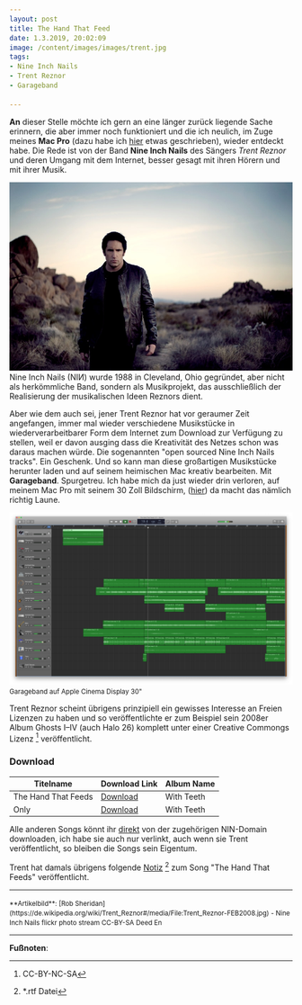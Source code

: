 ```yaml
---
layout: post
title: The Hand That Feed
date: 1.3.2019, 20:02:09
image: /content/images/images/trent.jpg
tags:
- Nine Inch Nails
- Trent Reznor
- Garageband

---
```

**An** dieser Stelle möchte ich gern an eine länger zurück liegende Sache erinnern, die aber immer noch funktioniert und die ich neulich, im Zuge meines **Mac Pro** (dazu habe ich [hier](https://thahipster.de/2019-02-03-mac-pro) etwas geschrieben), wieder entdeckt habe. Die Rede ist von der Band **Nine Inch Nails** des Sängers *Trent Reznor* und deren Umgang mit dem Internet, besser gesagt mit ihren Hörern und mit ihrer Musik.

![Trent Reznor](/content/images/trent.jpg)
Nine Inch Nails (NIИ) wurde 1988 in Cleveland, Ohio gegründet, aber nicht als herkömmliche Band, sondern als Musikprojekt, das ausschließlich der Realisierung der musikalischen Ideen Reznors dient.

Aber wie dem auch sei, jener Trent Reznor hat vor geraumer Zeit angefangen, immer mal wieder verschiedene Musikstücke in wiederverarbeitbarer Form dem Internet zum Download zur Verfügung zu stellen, weil er davon ausging dass die Kreativität des Netzes schon was daraus machen würde. Die sogenannten "open sourced Nine Inch Nails tracks". Ein Geschenk. Und so kann man diese großartigen Musikstücke herunter laden und auf seinem heimischen Mac kreativ bearbeiten. Mit **Garageband**. Spurgetreu. Ich habe mich da just wieder drin verloren, auf meinem Mac Pro mit seinem 30 Zoll Bildschirm, ([hier](https://thafaker.de/das-legendare-30-zoll-cinema-display-von-apple/)) da macht das nämlich richtig Laune.

![Garageband auf Apple Cinema Display 30"](/assets/2019/03/garageband.png)
<small>Garageband auf Apple Cinema Display 30"</small>

Trent Reznor scheint übrigens prinzipiell ein gewisses Interesse an Freien Lizenzen zu haben und so veröffentlichte er zum Beispiel sein 2008er Album Ghosts I–IV (auch Halo 26) komplett unter einer Creative Commongs Lizenz [^2] veröffentlicht.

### Download

| Titelname     | Download Link | Album Name |
| ------------- |---------------|------------|
| The Hand That Feeds | [Download](http://tinyurl.com/y4t4bjl9) | With Teeth |
| Only      | [Download](http://tinyurl.com/y436hsbs) | With Teeth |

Alle anderen Songs könnt ihr [direkt](http://www.ninremixes.com/multitracks.php) von der zugehörigen NIN-Domain downloaden, ich habe sie auch nur verlinkt, auch wenn sie Trent veröffentlicht, so bleiben die Songs sein Eigentum.

Trent hat damals übrigens folgende [Notiz](http://www.ninremixes.com/downloads/Official%20-%20The%20Hand%20That%20Feeds%20-%20READ%20ME%20FROM%20TRENT.rtf) [^1] zum Song "The Hand That Feeds" veröffentlicht.

---

<small>
**Artikelbild**: [Rob Sheridan](https://de.wikipedia.org/wiki/Trent_Reznor#/media/File:Trent_Reznor-FEB2008.jpg) - Nine Inch Nails flickr photo stream CC-BY-SA Deed En
</small>

---

**Fußnoten**:

[^1]: *.rtf Datei
[^2]: CC-BY-NC-SA

